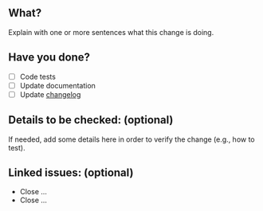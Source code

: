 ## What?
Explain with one or more sentences what this change is doing.

## Have you done?
- [ ] Code tests
- [ ] Update documentation
- [ ] Update [changelog](https://github.com/MAIF/arta/blob/main/CHANGELOG.md)

## Details to be checked: (optional)
If needed, add some details here in order to verify the change (e.g., how to test).

## Linked issues: (optional)
- Close ...
- Close ...
